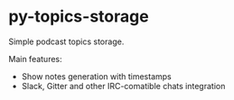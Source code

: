 # py-topics-storage
Simple podcast topics storage.

Main features:
* Show notes generation with timestamps
* Slack, Gitter and other IRC-comatible chats integration
